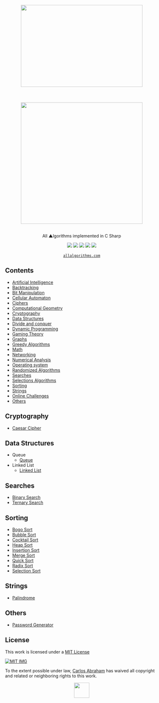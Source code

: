 <div align="center">
	<br>
	<br>
	<br>
	<img width="400" height="270" src="https://cdn.abranhe.com/projects/algorithms/logos/csharp.svg">
	<br>
	<br>
	<br>
	<br>
	<img src="https://cdn.abranhe.com/projects/algorithms/algorithms.svg" width="400px">
  	<br>
	<br>
  <p>All ▲lgorithms implemented in C Sharp</p>
	<a href="https://algorithms.abranhe.com"><img src="https://cdn.abranhe.com/projects/algorithms/badge.svg"></a>
	<a href="https://github.com/abranhe/algorithms/blob/master/license"><img src="https://img.shields.io/github/license/abranhe/algorithms.svg" /></a>
	<a href="https://cash.me/$abranhe"><img src="https://cdn.abranhe.com/badges/cash-me.svg"></a>
	<a href="https://www.patreon.com/abranhe"><img src="https://cdn.abranhe.com/badges/patreon.svg" /></a>
	<a href="https://paypal.me/abranhe/10"><img src="https://cdn.abranhe.com/badges/paypal.svg" /></a>
	<br>
	<br>
	<a href="https://allalgorithms.com"><code>allalgorithms.com</code></a>
</div>


## Contents

- [Artificial Intelligence](#artificial-intelligence)
- [Backtracking](#backtracking)
- [Bit Manipulation](#bit-manipulation)
- [Cellular Automaton](#cellular-automaton)
- [Ciphers](#ciphers)
- [Computational Geometry](#computational-geometry)
- [Cryptography](#cryptography)
- [Data Structures](#data-structures)
- [Divide and conquer](#divide-and-conquer)
- [Dynamic Programming](#dynamic-programming)
- [Gaming Theory](#gaming-theory)
- [Graphs](#graphs)
- [Greedy Algorithms](#greedy-algorithms)
- [Math](#math)
- [Networking](#networking)
- [Numerical Analysis](#numerical-analysis)
- [Operating system](#operating-system)
- [Randomized Algorithms](#randomized-algorithms)
- [Searches](#searches)
- [Selections Algorithms](#selections-algorithms)
- [Sorting](#sorting)
- [Strings](#strings)
- [Online Challenges](#online-challenges)
- [Others](#others)

##  Cryptography

- [Caesar Cipher](cryptography/caesar.cs)

## Data Structures

- Queue
	- [Queue](data-structures/queue/queue.cs)
- Linked List
	- [Linked List](data-structures/linked-list/linkedlist.cs)

## Searches

- [Binary Search](searches/binarysearch.cs)
- [Ternary Search](searches/ternarysearch.cs)

## Sorting

- [Bogo Sort](sorting/bogosort.cs)
- [Bubble Sort](sorting/bubblesort.cs)
- [Cocktail Sort](sorting/cocktailsort.cs)
- [Heap Sort](sorting/heapsort.cs)
- [Insertion Sort](sorting/insertionsort.cs)
- [Merge Sort](sorting/mergesort.cs)
- [Quick Sort](sorting/quicksort.cs)
- [Radix Sort](sorting/radixsort.cs)
- [Selection Sort](sorting/selection_sort.cpp)

## Strings

- [Palindrome](strings/palindrome.cpp)

## Others

- [Password Generator](others/PasswordGenerator.cs)

## License

This work is licensed under a [MIT License](https://github.com/abranhe/algorithms/blob/master/license)

[![MIT IMG](https://cdn.abranhe.com/projects/algorithms/mit-license.png)](https://github.com/abranhe/algorithms/blob/master/license)

To the extent possible under law, [Carlos Abraham](https://go.abranhe.com/github) has waived all copyright and related or neighboring rights to this work.


<div align="center">
	<a href="https://github.com/abranhe/algorithms">
		<img src="https://cdn.abranhe.com/projects/algorithms/logo.svg" width="50px">
	</a>
  <br>
</div>
